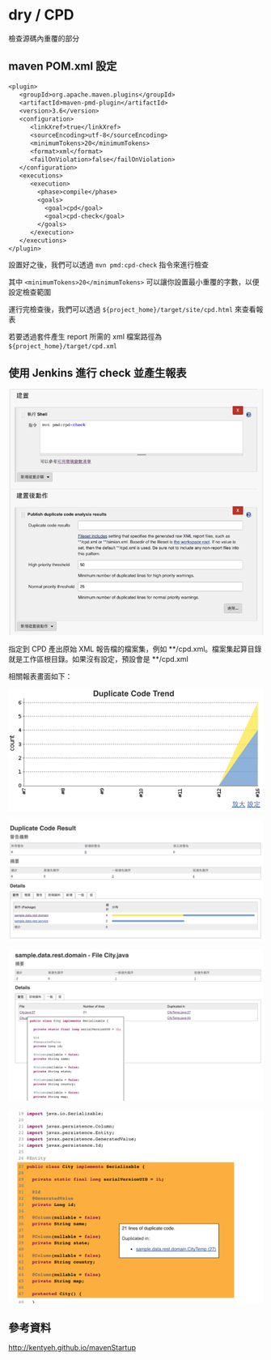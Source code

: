 # dry / CPD

檢查源碼內重覆的部分

## maven POM.xml 設定
```
<plugin>
   <groupId>org.apache.maven.plugins</groupId>
   <artifactId>maven-pmd-plugin</artifactId>
   <version>3.6</version>
   <configuration>
      <linkXref>true</linkXref>
      <sourceEncoding>utf-8</sourceEncoding>
      <minimumTokens>20</minimumTokens>
      <format>xml</format>
      <failOnViolation>false</failOnViolation>
   </configuration>
   <executions>
      <execution>
        <phase>compile</phase>
        <goals>
          <goal>cpd</goal>
          <goal>cpd-check</goal>
        </goals>
      </execution>
   </executions>
</plugin>
```

設置好之後，我們可以透過 `mvn pmd:cpd-check` 指令來進行檢查

其中 `<minimumTokens>20</minimumTokens>` 可以讓你設置最小重覆的字數，以便設定檢查範圍

運行完檢查後，我們可以透過 `${project_home}/target/site/cpd.html` 來查看報表

若要透過套件產生 report 所需的 xml 檔案路徑為 `${project_home}/target/cpd.xml`

## 使用 Jenkins 進行 check 並產生報表

![](assets/README-e6c33.png)

指定到 CPD 產出原始 XML 報告檔的檔案集，例如 **/cpd.xml。檔案集起算目錄就是工作區根目錄。如果沒有設定，預設會是 **/cpd.xml

相關報表畫面如下：

![](./trend.png)

![](./result1.png)

![](./result2.png)

![](./result3.png)


## 參考資料

<http://kentyeh.github.io/mavenStartup>
